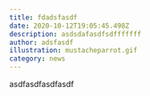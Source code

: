 ```yaml
---
title: fdadsfasdf
date: 2020-10-12T19:05:45.498Z
description: asdsdafasdfsdfffffff
author: adsfasdf
illustration: mustacheparrot.gif
category: news
---
```

asdfasdfasdfasdf